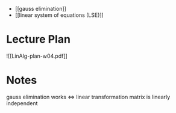 
- [[gauss elimination]]
- [[linear system of equations (LSE)]]

# Lecture Plan

![[LinAlg-plan-w04.pdf]]


# Notes

gauss elimination works $\iff$ linear transformation matrix is linearly independent
